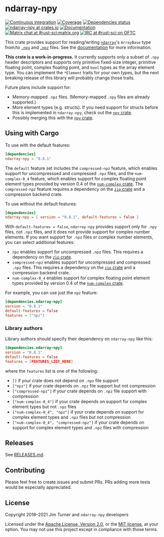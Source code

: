 # ndarray-npy

[![Continuous integration](https://github.com/jturner314/ndarray-npy/actions/workflows/ci.yml/badge.svg)](https://github.com/jturner314/ndarray-npy/actions/workflows/ci.yml)
[![Coverage](https://codecov.io/gh/jturner314/ndarray-npy/branch/master/graph/badge.svg)](https://codecov.io/gh/jturner314/ndarray-npy)
[![Dependencies status](https://deps.rs/repo/github/jturner314/ndarray-npy/status.svg)](https://deps.rs/repo/github/jturner314/ndarray-npy)
[![ndarray-npy at crates.io](https://img.shields.io/crates/v/ndarray-npy.svg)](https://crates.io/crates/ndarray-npy)
[![Documentation](https://docs.rs/ndarray-npy/badge.svg)](https://docs.rs/ndarray-npy)
[![Matrix chat at #rust-sci:matrix.org](https://img.shields.io/badge/Matrix-%23rust--sci%3Amatrix.org-lightgrey)](https://matrix.to/#/#rust-sci:matrix.org)
[![IRC at #rust-sci on OFTC](https://img.shields.io/badge/IRC-%23rust--sci%20on%20OFTC-lightgrey)](https://webchat.oftc.net/?channels=rust-sci)

This crate provides support for reading/writing [`ndarray`]'s `ArrayBase` type
from/to [`.npy`] and [`.npz`] files. See the
[documentation](https://docs.rs/ndarray-npy) for more information.

[`ndarray`]: https://github.com/bluss/ndarray
[`.npy`]: https://docs.scipy.org/doc/numpy/reference/generated/numpy.lib.format.html
[`.npz`]: https://docs.scipy.org/doc/numpy/reference/generated/numpy.savez.html

**This crate is a work-in-progress.** It currently supports only a subset of
`.npy` header descriptors and supports only primitive fixed-size integer,
primitive floating point, complex floating point, and `bool` types as the array
element type. You can implement the `*Element` traits for your own types, but
the next breaking release of this library will probably change those traits.

Future plans include support for:

* Memory-mapped `.npz` files. (Memory-mapped `.npy` files are already
  supported.)
* More element types (e.g. structs). If you need support for structs before
  this is implemented in `ndarray-npy`, check out the [`npy` crate].
* Possibly merging this with the [`npy` crate].

[`npy` crate]: https://crates.io/crates/npy

## Using with Cargo

To use with the default features:

```toml
[dependencies]
ndarray-npy = "0.8.1"
```

The `default` feature set includes the `compressed-npz` feature, which enables
support for uncompresssed and compressed `.npz` files, and the
`num-complex-0_4` feature, which enables support for complex floating point
element types provided by version 0.4 of the [`num-complex` crate]. The
`compressed-npz` feature requires a dependency on the [`zip` crate] and a
compression backend crate.

[`num-complex` crate]: https://crates.io/crates/num-complex

To use without the default features:

```toml
[dependencies]
ndarray-npy = { version = "0.8.1", default-features = false }
```

With `default-features = false`, `ndarray-npy` provides support only for `.npy`
files, not `.npz` files, and it does not provide support for complex number
elements. If you want support for `.npz` files or complex number elements, you
can select additional features:

* `npz` enables support for uncompressed `.npz` files. This requires a
  dependency on the [`zip` crate].
* `compressed-npz` enables support for uncompressed and compressed `.npz`
  files. This requires a dependency on the [`zip` crate] and a compression
  backend crate.
* `num-complex-0_4` enables support for complex floating point element types
  provided by version 0.4 of the [`num-complex` crate].

For example, you can use just the `npz` feature:

```toml
[dependencies.ndarray-npy]
version = "0.8.1"
default-features = false
features = ["npz"]
```

[`zip` crate]: https://crates.io/crates/zip

### Library authors

Library authors should specify their dependency on `ndarray-npy` like this:

```toml
[dependencies.ndarray-npy]
version = "0.8.1"
default-features = false
features = [FEATURES_LIST_HERE]
```

where the `features` list is one of the following:

* `[]` if your crate does not depend on `.npz` file support
* `["npz"]` if your crate depends on `.npz` file support but not compression
* `["compressed-npz"]` if your crate depends on `.npz` file support with compression
* `["num-complex-0_4"]` if your crate depends on support for complex element
  types but not `.npz` files
* `["num-complex-0_4", "npz"]` if your crate depends on support for complex
  element types and `.npz` files but not compression
* `["num-complex-0_4", "compressed-npz"]` if your crate depends on support for
  complex element types and `.npz` files with compression

## Releases

See [RELEASES.md](RELEASES.md).

## Contributing

Please feel free to create issues and submit PRs. PRs adding more tests would
be especially appreciated.

## License

Copyright 2018–2021 Jim Turner and `ndarray-npy` developers

Licensed under the [Apache License, Version 2.0](LICENSE-APACHE), or the [MIT
license](LICENSE-MIT), at your option. You may not use this project except in
compliance with those terms.
